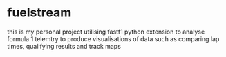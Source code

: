 # fuelstream
this is my personal project utilising fastf1 python extension to analyse formula 1 telemtry to produce visualisations of data such as comparing lap times, qualifying results and track maps
